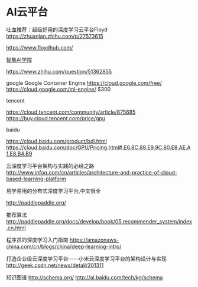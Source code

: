 # AI云平台

吐血推荐：超级好用的深度学习云平台Floyd
https://zhuanlan.zhihu.com/p/27573615

https://www.floydhub.com/

[智集AI学院](http://campus.swarma.org/)

https://www.zhihu.com/question/51362855

google
Google Container Engine
https://cloud.google.com/free/
https://cloud.google.com/ml-engine/
$300

tencent

https://cloud.tencent.com/community/article/875685
https://buy.cloud.tencent.com/price/gpu

baidu

https://cloud.baidu.com/product/bdl.html
https://cloud.baidu.com/doc/GPU/Pricing.html#.E6.8C.89.E9.9C.80.E8.AE.A1.E8.B4.B9

云深度学习平台架构与实践的必经之路
http://www.infoq.com/cn/articles/architecture-and-practice-of-cloud-based-learning-platform

易学易用的分布式深度学习平台,中文很全

http://paddlepaddle.org/

推荐算法
http://paddlepaddle.org/docs/develop/book/05.recommender_system/index.cn.html

程序员的深度学习入门指南
https://amazonaws-china.com/cn/blogs/china/deep-learning-intro/

打造企业级云深度学习平台——小米云深度学习平台的架构设计与实现
http://geek.csdn.net/news/detail/201311

知识图谱
http://schema.org/
http://ai.baidu.com/tech/kg/schema